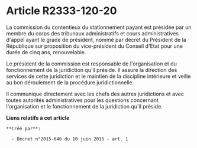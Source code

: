 # Article R2333-120-20

La commission du contentieux du stationnement payant est présidée par un membre du corps des tribunaux administratifs et
cours administratives d'appel ayant le grade de président, nommé par décret du Président de la République sur proposition du
vice-président du Conseil d'Etat pour une durée de cinq ans, renouvelable. 

Le président de la commission est responsable de l'organisation et du fonctionnement de la juridiction qu'il préside. Il
assure la direction des services de cette juridiction et le maintien de la discipline intérieure et veille au bon déroulement
de la procédure juridictionnelle. 

Il communique directement avec les chefs des autres juridictions et avec toutes autorités administratives pour les questions
concernant l'organisation et le fonctionnement de la juridiction qu'il préside.

**Liens relatifs à cet article**

	**Créé par**:

	  - Décret n°2015-646 du 10 juin 2015 - art. 1

